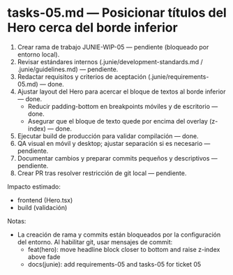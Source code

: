 # tasks-05.md — Posicionar títulos del Hero cerca del borde inferior

1. Crear rama de trabajo JUNIE-WIP-05 — pendiente (bloqueado por entorno local).
2. Revisar estándares internos (.junie/development-standards.md / .junie/guidelines.md) — pendiente.
3. Redactar requisitos y criterios de aceptación (.junie/requirements-05.md) — done.
4. Ajustar layout del Hero para acercar el bloque de textos al borde inferior — done.
   - Reducir padding-bottom en breakpoints móviles y de escritorio — done.
   - Asegurar que el bloque de texto quede por encima del overlay (z-index) — done.
5. Ejecutar build de producción para validar compilación — done.
6. QA visual en móvil y desktop; ajustar separación si es necesario — pendiente.
7. Documentar cambios y preparar commits pequeños y descriptivos — pendiente.
8. Crear PR tras resolver restricción de git local — pendiente.

Impacto estimado:
- frontend (Hero.tsx)
- build (validación)

Notas:
- La creación de rama y commits están bloqueados por la configuración del entorno. Al habilitar git, usar mensajes de commit:
  - feat(hero): move headline block closer to bottom and raise z-index above fade
  - docs(junie): add requirements-05 and tasks-05 for ticket 05

